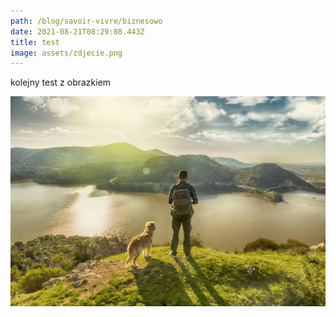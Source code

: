 ```yaml
---
path: /blog/savoir-vivre/biznesowo
date: 2021-08-21T08:29:08.443Z
title: test
image: assets/zdjecie.png
---
```

kolejny test z obrazkiem

![czlowiek z psem](assets/man-walking-dog.jpg)